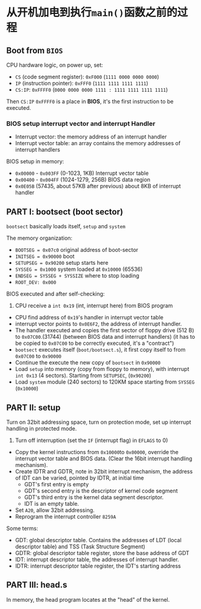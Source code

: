 # 从开机加电到执行`main()`函数之前的过程
## Boot from `BIOS`
CPU hardware logic, on power up, set: 

* `CS` (code segment register): `0xF000` (`1111 0000 0000 0000`)
* `IP` (instruction pointer): `0xFFF0` (`1111 1111 1111 1111`)
* `CS:IP`: `0xFFFF0` (`0000 0000 0000 1111 : 1111 1111 1111 1111`)

Then `CS:IP` `0xFFFF0` is a place in **BIOS**, it's the first instruction
to be executed.

### BIOS setup interrupt vector and interrupt Handler
* Interrupt vector: the memory address of an interrupt handler
* Interrupt vector table: an array contains the memory addresses of
  interrupt handlers

BIOS setup in memory:

* `0x00000` - `0x003FF` (0-1023, 1KB) Interrupt vector table
* `0x00400` - `0x004FF` (1024-1279, 256B) BIOS data region
* `0x0E05B` (57435, about 57KB after previous) about 8KB of interrupt
  handler

## PART I: bootsect (boot sector)
`bootsect` basically loads itself, `setup` and `system`

The memory organization:
* `BOOTSEG = 0x07c0` original address of boot-sector
* `INITSEG = 0x90000` boot
* `SETUPSEG = 0x90200` setup starts here
* `SYSSEG = 0x1000` system loaded at `0x10000` (65536)
* `ENDSEG = SYSSEG + SYSSIZE` where to stop loading
* `ROOT_DEV: 0x000` 

BIOS executed and after self-checking:

1. CPU receive a `int 0x19` (int, interrupt here) from BIOS program
* CPU find address of `0x19`'s handler in interrupt vector table
* interrupt vector points to `0x0E6F2`, the address of interrupt handler.
* The handler executed and copies the first sector of floppy drive (512 B)
  to `0x07C00`.(31744) (between BIOS data and interrupt
  handlers) (it has to be copied to `0x07C00` to be correctly executed,
  it's a "contract")
* `bootsect` executes itself (`boot/bootsect.s`), it first copy itself to
  from `0x07C00` to `0x90000`
* Continue the execute the new copy of `bootsect` in `0x90000`
* Load `setup` into memory (copy from floppy to memory), with interrupt
  `int 0x13` (4 sectors). Starting from `SETUPSEC`, (`0x90200`)
* Load `system` module (240 sectors) to 120KM space starting from `SYSSEG` (`0x10000`)

## PART II: setup
Turn on 32bit addressing space, turn on protection mode, set up interrupt
handling in protected mode.

1. Turn off interruption (set the `IF` (interrupt flag) in `EFLAGS` to 0)
* Copy the kernel instructions from `0x10000`to `0x00000`, override the
  interrupt vector table and BIOS data. (Clear the 16bit interrupt
  handling mechanism).
* Create IDTR and GDTR, note in 32bit interrupt mechanism, the address of
  IDT can be varied, pointed by IDTR, at initial time
    - GDT's first entry is empty
    - GDT's second entry is the descriptor of kernel code segment
    - GDT's third entry is the kernel data segment descriptor.
    - IDT is an empty table.
* Set `A20`, allow 32bit addressing.
* Reprogram the interrupt controller `8259A`

Some terms:
* GDT: global descriptor table. Contains the addresses of LDT (local
  descriptor table) and TSS (Task Structure Segment)
* GDTR: global descriptor table register, store the base address of GDT
* IDT: interrupt descriptor table, the addresses of interrupt handler.
* IDTR: interrupt descriptor table register, the IDT's starting address

## PART III: head.s
In memory, the head program locates at the "head" of the kernel. 
